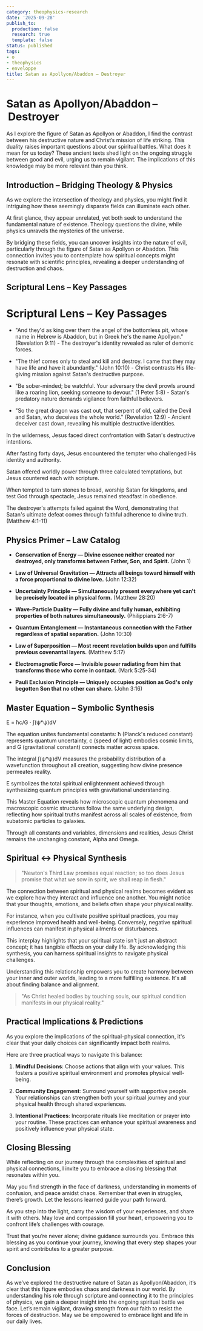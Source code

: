 ```yaml
---
category: theophysics-research
date: '2025-09-28'
publish_to:
  production: false
  research: true
  template: false
status: published
tags:
- o
- theophysics
- enveloppe
title: Satan as Apollyon/Abaddon – Destroyer
---
```

   
# Satan as Apollyon/Abaddon – Destroyer   
   
As I explore the figure of Satan as Apollyon or Abaddon, I find the contrast between his destructive nature and Christ’s mission of life striking. This duality raises important questions about our spiritual battles. What does it mean for us today? These ancient texts shed light on the ongoing struggle between good and evil, urging us to remain vigilant. The implications of this knowledge may be more relevant than you think.   
   
## Introduction – Bridging Theology & Physics   
   
As we explore the intersection of theology and physics, you might find it intriguing how these seemingly disparate fields can illuminate each other.   
   
At first glance, they appear unrelated, yet both seek to understand the fundamental nature of existence. Theology questions the divine, while physics unravels the mysteries of the universe.   
   
By bridging these fields, you can uncover insights into the nature of evil, particularly through the figure of Satan as Apollyon or Abaddon. This connection invites you to contemplate how spiritual concepts might resonate with scientific principles, revealing a deeper understanding of destruction and chaos.   
   
## Scriptural Lens – Key Passages   
   
# Scriptural Lens – Key Passages   
   
* "And they'd as king over them the angel of the bottomless pit, whose name in Hebrew is Abaddon, but in Greek he's the name Apollyon." (Revelation 9:11) - The destroyer's identity revealed as ruler of demonic forces.   
   
* "The thief comes only to steal and kill and destroy. I came that they may have life and have it abundantly." (John 10:10) - Christ contrasts His life-giving mission against Satan's destructive purpose.   
   
* "Be sober-minded; be watchful. Your adversary the devil prowls around like a roaring lion, seeking someone to devour." (1 Peter 5:8) - Satan's predatory nature demands vigilance from faithful believers.   
   
* "So the great dragon was cast out, that serpent of old, called the Devil and Satan, who deceives the whole world." (Revelation 12:9) - Ancient deceiver cast down, revealing his multiple destructive identities.   
   
In the wilderness, Jesus faced direct confrontation with Satan's destructive intentions.   
   
After fasting forty days, Jesus encountered the tempter who challenged His identity and authority.   
   
Satan offered worldly power through three calculated temptations, but Jesus countered each with scripture.   
   
When tempted to turn stones to bread, worship Satan for kingdoms, and test God through spectacle, Jesus remained steadfast in obedience.   
   
The destroyer's attempts failed against the Word, demonstrating that Satan's ultimate defeat comes through faithful adherence to divine truth. (Matthew 4:1-11)   
   
## Physics Primer – Law Catalog   
   
* **Conservation of Energy — Divine essence neither created nor destroyed, only transforms between Father, Son, and Spirit.** (John 1)   
   
* **Law of Universal Gravitation — Attracts all beings toward himself with a force proportional to divine love.** (John 12:32)   
   
* **Uncertainty Principle — Simultaneously present everywhere yet can't be precisely located in physical form.** (Matthew 28:20)   
   
* **Wave-Particle Duality — Fully divine and fully human, exhibiting properties of both natures simultaneously.** (Philippians 2:6-7)   
   
* **Quantum Entanglement — Instantaneous connection with the Father regardless of spatial separation.** (John 10:30)   
   
* **Law of Superposition — Most recent revelation builds upon and fulfills previous covenantal layers.** (Matthew 5:17)   
   
* **Electromagnetic Force — Invisible power radiating from him that transforms those who come in contact.** (Mark 5:25-34)   
   
* **Pauli Exclusion Principle — Uniquely occupies position as God's only begotten Son that no other can share.** (John 3:16)   
   
## Master Equation – Symbolic Synthesis   
   
E = ħc/G · ∫(ψ*ψ)dV   
   
The equation unites fundamental constants: ħ (Planck's reduced constant) represents quantum uncertainty, c (speed of light) embodies cosmic limits, and G (gravitational constant) connects matter across space.   
   
The integral ∫(ψ*ψ)dV measures the probability distribution of a wavefunction throughout all creation, suggesting how divine presence permeates reality.   
   
E symbolizes the total spiritual enlightenment achieved through synthesizing quantum principles with gravitational understanding.   
   
This Master Equation reveals how microscopic quantum phenomena and macroscopic cosmic structures follow the same underlying design, reflecting how spiritual truths manifest across all scales of existence, from subatomic particles to galaxies.   
   
Through all constants and variables, dimensions and realities, Jesus Christ remains the unchanging constant, Alpha and Omega.   
   
## Spiritual ↔ Physical Synthesis   
   
> "Newton's Third Law promises equal reaction; so too does Jesus promise that what we sow in spirit, we shall reap in flesh."   
   
The connection between spiritual and physical realms becomes evident as we explore how they interact and influence one another. You might notice that your thoughts, emotions, and beliefs often shape your physical reality.   
   
For instance, when you cultivate positive spiritual practices, you may experience improved health and well-being. Conversely, negative spiritual influences can manifest in physical ailments or disturbances.   
   
This interplay highlights that your spiritual state isn't just an abstract concept; it has tangible effects on your daily life. By acknowledging this synthesis, you can harness spiritual insights to navigate physical challenges.   
   
Understanding this relationship empowers you to create harmony between your inner and outer worlds, leading to a more fulfilling existence. It's all about finding balance and alignment.   
   
> "As Christ healed bodies by touching souls, our spiritual condition manifests in our physical reality."   
   
## Practical Implications & Predictions   
   
As you explore the implications of the spiritual-physical connection, it's clear that your daily choices can significantly impact both realms.   
   
Here are three practical ways to navigate this balance:   
   
1. **Mindful Decisions**: Choose actions that align with your values. This fosters a positive spiritual environment and promotes physical well-being.   
   
2. **Community Engagement**: Surround yourself with supportive people. Your relationships can strengthen both your spiritual journey and your physical health through shared experiences.   
   
3. **Intentional Practices**: Incorporate rituals like meditation or prayer into your routine. These practices can enhance your spiritual awareness and positively influence your physical state.   
   
## Closing Blessing   
   
While reflecting on our journey through the complexities of spiritual and physical connections, I invite you to embrace a closing blessing that resonates within you.   
   
May you find strength in the face of darkness, understanding in moments of confusion, and peace amidst chaos. Remember that even in struggles, there’s growth. Let the lessons learned guide your path forward.   
   
As you step into the light, carry the wisdom of your experiences, and share it with others. May love and compassion fill your heart, empowering you to confront life’s challenges with courage.   
   
Trust that you’re never alone; divine guidance surrounds you. Embrace this blessing as you continue your journey, knowing that every step shapes your spirit and contributes to a greater purpose.   
   
## Conclusion   
   
As we’ve explored the destructive nature of Satan as Apollyon/Abaddon, it’s clear that this figure embodies chaos and darkness in our world. By understanding his role through scripture and connecting it to the principles of physics, we gain a deeper insight into the ongoing spiritual battle we face. Let’s remain vigilant, drawing strength from our faith to resist the forces of destruction. May we be empowered to embrace light and life in our daily lives.